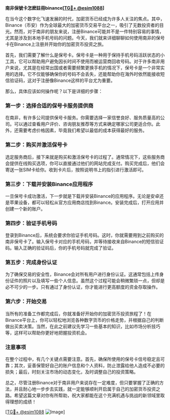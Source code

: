 **南非保號卡怎麽註冊binance[[TG💪+ @esim1088](https://t.me/s/esim1088)]**

在当今这个数字化飞速发展的时代，加密货币已经成为许多人关注的焦点。其中，Binance（币安）作为全球最大的加密货币交易平台之一，吸引了无数投资者的目光。然而，对于南非的朋友来说，注册Binance可能并不是一件特别容易的事情，尤其是涉及到本地手机号码的问题。今天，我们就来详细聊聊如何使用南非的保号卡在Binance上注册并开始你的加密货币投资之旅。

首先，我们需要了解什么是保号卡。保号卡是一种用于保持手机号码活跃状态的小工具，它可以帮助用户避免因长时间不使用而被运营商回收号码。对于许多南非用户来说，尤其是在经常出国或者需要频繁更换手机的情况下，保号卡是一个非常实用的选择。它不仅能够确保你的号码不会丢失，还能帮助你在海外时依然能接收短信验证码，这对于注册像Binance这样的平台尤为重要。

那么，具体应该如何操作呢？以下是详细的步骤：

### 第一步：选择合适的保号卡服务提供商

在南非，有许多公司提供保号卡服务。你需要选择一家信誉良好、服务质量高的公司。可以通过查看用户评价、咨询朋友推荐等方式来确定哪家公司更适合你。此外，还需要考虑价格因素，毕竟我们希望以最低的成本获得最好的服务。

### 第二步：购买并激活保号卡

选定服务商后，接下来就是购买和激活保号卡的过程了。通常情况下，这些服务商会提供在线购买选项，你可以直接通过他们的网站完成支付。购买完成后，他们会寄送一张SIM卡给你。收到卡片后，按照说明书上的指引进行激活即可。

### 第三步：下载并安装Binance应用程序

一旦保号卡成功激活，下一步就是下载并安装Binance的应用程序。无论是安卓还是苹果设备，都可以轻松从官方应用商店找到Binance。安装完成后，打开应用并创建一个新的账户。

### 第四步：验证手机号码

登录到Binance后，系统会要求你验证手机号码。这时，你就需要用到之前购买的南非保号卡了。输入保号卡对应的手机号码，并等待接收来自Binance的短信验证码。输入正确的验证码后，你的手机号码就完成了验证。

### 第五步：完成身份认证

为了确保交易的安全性，Binance会对所有用户进行身份认证。这通常包括上传身份证件的照片以及填写一些个人信息。虽然这个过程可能会稍微繁琐一点，但却是必不可少的一步。只有通过了身份认证，你才能进行更高额度的资金存取操作。

### 第六步：开始交易

当所有的准备工作都完成后，你就准备好开始你的加密货币投资旅程了！在Binance平台上，你可以轻松地浏览各种数字货币的价格走势，并根据自己的判断做出买卖决策。当然，在此之前建议先学习一些基本的知识，比如市场分析技巧等，这样可以帮助你更好地把握投资机会。

### 注意事项

在整个过程中，有几个关键点需要注意。首先，确保所使用的保号卡信号稳定且可靠；其次，妥善保管好自己的账户信息和个人资料，防止泄露给他人造成不必要的损失；最后，时刻关注市场的动态变化，及时调整自己的投资策略。

总之，尽管注册Binance对于南非用户来说存在一定难度，但只要掌握了正确的方法，并且耐心地一步步去实践，就一定能够顺利开启属于自己的加密货币投资之路。希望这篇文章对你有所帮助，祝大家都能在这个充满机遇与挑战的新领域里取得理想的成绩！

[[TG💪+ @esim1088](https://t.me/s/esim1088) ![Image](https://i.postimg.cc/4NQfJmqS/Snipaste-2025-05-13-00-14-12.png)]